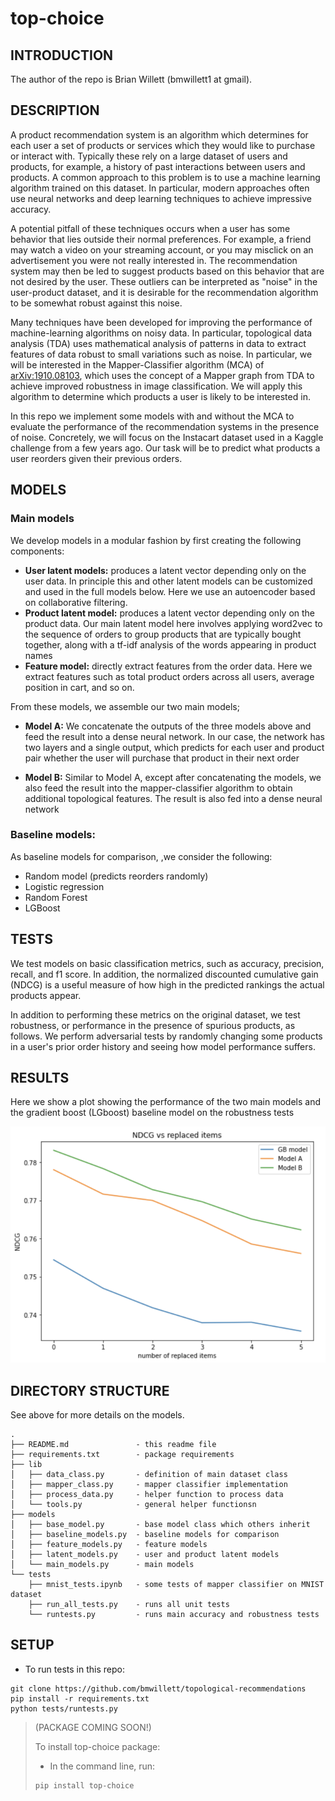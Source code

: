 
# top-choice

## INTRODUCTION

The author of the repo is Brian Willett (bmwillett1 at gmail).

## DESCRIPTION

A product recommendation system is an algorithm which determines for each user a set
of products or services which they would like to purchase or interact with.  Typically these
rely on a large dataset of users and products, for example, a history of
past interactions between users and products.  A common approach to this problem is
to use a machine learning algorithm trained on this dataset.  In particular, 
modern approaches often use neural networks and deep learning techniques to 
achieve impressive accuracy.

A potential pitfall of these techniques occurs when a user has some behavior that
lies outside their normal preferences.  For example, a friend may watch a
video on your streaming account, or you may misclick on an advertisement you were not really 
interested in.  The recommendation system may then be led to suggest products based on 
this behavior that are not desired by the user.  These outliers can be interpreted as 
"noise" in the user-product dataset, and it is desirable for the recommendation algorithm to 
be somewhat robust against this noise.

Many techniques have been developed for improving the performance of machine-learning
algorithms on noisy data.  In particular, topological data analysis (TDA) uses mathematical analysis
of patterns in data to extract features of data robust to small variations such as noise.  In 
particular, we will be interested in the Mapper-Classifier algorithm (MCA) of [arXiv:1910.08103](https://arxiv.org/pdf/1910.08103.pdf), 
which uses the concept of a Mapper graph from TDA to achieve improved robustness in image classification.  We will apply this algorithm to determine which products a user is likely to be interested in.
 
In this repo we implement some models with and without the MCA to evaluate
the performance of the recommendation systems in the presence of noise.  Concretely, we will
focus on the Instacart dataset used in a Kaggle challenge from a few years ago.  Our task will be
to predict what products a user reorders given their previous orders.

## MODELS

### Main models

We develop models in a modular fashion by first creating the following components:

- **User latent models:** produces a latent vector depending only on the user data.  In principle
this and other latent models can be customized and used in the full models below.  Here we use an
autoencoder based on collaborative filtering.
- **Product latent model:** produces a latent vector depending only on the product data.  Our main
latent model here involves applying word2vec to the sequence of orders to group products
that are typically bought together, along with a tf-idf analysis of the words appearing
in product names
- **Feature model:** directly extract features from the order data.  Here we extract features
such as total product orders across all users, average position in cart, and so on.

From these models, we assemble our two main models;

- **Model A:** We concatenate the outputs of the three models above and
feed the result into a dense neural network.  In our case, the network
has two layers and a single output, which predicts for each user and
product pair whether the user will purchase that product in their next order

- **Model B:** Similar to Model A, except after concatenating the
models, we also feed the result into the mapper-classifier algorithm
to obtain additional topological features.  The result is also fed into
a dense neural network

### Baseline models:

As baseline models for comparison, ,we consider the following:
- Random model (predicts reorders randomly)
- Logistic regression
- Random Forest
- LGBoost

## TESTS

We test models on basic classification metrics, such as accuracy, precision, recall, and f1 score.  In
addition, the normalized discounted cumulative gain (NDCG) is a useful measure
of how high in the predicted rankings the actual products appear.

In addition to performing these metrics on the original dataset, we test
robustness, or performance in the presence of spurious products, as follows. 
We perform adversarial tests by randomly changing some products in a user's prior
order history and seeing how model performance suffers. 

## RESULTS

Here we show a plot showing the performance of the two main models and 
the gradient boost (LGboost) baseline model on the robustness tests

![Robustness tests](data/plot.png)

## DIRECTORY STRUCTURE

See above for more details on the models.

```
.
├── README.md               - this readme file
├── requirements.txt        - package requirements
├── lib
│   ├── data_class.py       - definition of main dataset class
│   ├── mapper_class.py     - mapper classifier implementation
│   ├── process_data.py     - helper function to process data
│   └── tools.py            - general helper functionsn
├── models
│   ├── base_model.py       - base model class which others inherit
│   ├── baseline_models.py  - baseline models for comparison
│   ├── feature_models.py   - feature models
│   ├── latent_models.py    - user and product latent models
│   └── main_models.py      - main models
└── tests
    ├── mnist_tests.ipynb   - some tests of mapper classifier on MNIST dataset
    ├── run_all_tests.py    - runs all unit tests
    └── runtests.py         - runs main accuracy and robustness tests
```

## SETUP


- To run tests in this repo:

```console
git clone https://github.com/bmwillett/topological-recommendations
pip install -r requirements.txt
python tests/runtests.py
```

> (PACKAGE COMING SOON!) 
>
> To install top-choice package:
>
> - In the command line, run:
> ```console
> pip install top-choice
> ```



